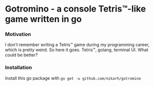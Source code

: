 Gotromino - a console Tetris™-like game written in go
===========================================

### Motivation
I don't remember writing a Tetris™ game during my programming career,
which is pretty weird. So here it goes.
Tetris™, golang, terminal UI. What could be better?

### Installation
Install this go package with `go get -u github.com/nikarh/gotromino`